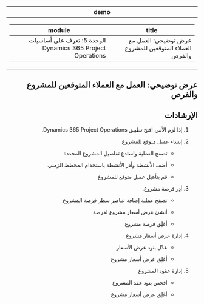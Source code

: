 <div id="readme" class="Box-body readme blob js-code-block-container p-5 p-xl-6 gist-border-0" dir="rtl">
    <article class="markdown-body entry-content container-lg" itemprop="text"><table>
  <thead>
  <tr>
  <th>demo</th>
  </tr>
  </thead>
  <tbody>
  <tr>
  <td><div><table>
  <thead>
  <tr>
  <th>title</th>
  <th>module</th>
  </tr>
  </thead>
  <tbody>
  <tr>
  <td><div>عرض توضيحي: العمل مع العملاء المتوقعين للمشروع والفرص</div></td>
  <td><div>الوحدة 5: تعرف على أساسيات Dynamics 365 Project Operations</div></td>
  </tr>
  </tbody>
</table>
</div></td>
  </tr>
  </tbody>
</table>

# عرض توضيحي: العمل مع العملاء المتوقعين للمشروع والفرص

## الإرشادات

1. إذا لزم الأمر، افتح تطبيق Dynamics 365 Project Operations. 

2. إنشاء عميل متوقع للمشروع

	- تصفح العملية واستدع تفاصيل المشروع المحددة

	- أضف الأنشطة وأدر الأنشطة باستخدام المخطط الزمني. 

	- قم بتأهيل عميل متوقع للمشروع

3. أدِر فرصة مشروع.

	- تصفح عملية إضافة عناصر سطر فرصة المشروع

	- أنشئ عرض أسعار مشروع لفرصة

	- أغلِق فرصة مشروع

4. إدارة عرض أسعار مشروع

	- عدِّل بنود عرض الأسعار

	- أغلِق عرض أسعار مشروع

5. إدارة عقود المشروع

	- افحص بنود عقد المشروع

	- أغلِق عرض أسعار مشروع
